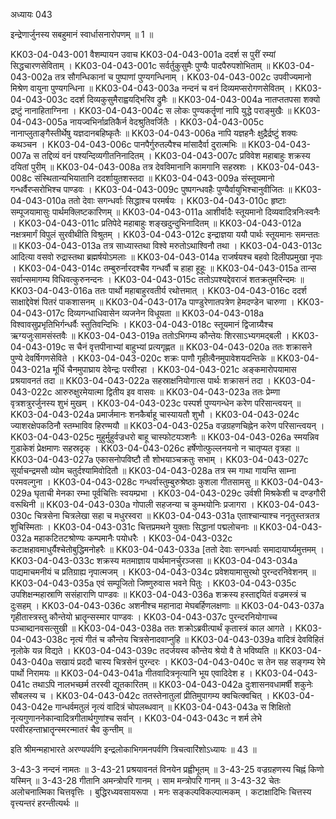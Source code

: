 अध्यायः 043

इन्द्रेणार्जुनस्य सबहुमानं स्वार्धासनारोपणम् ॥ 1 ॥

KK03-04-043-001	वैशम्पायन उवाच 
KK03-04-043-001a	ददर्श स पुरीं रम्यां सिद्धचारणसेविताम् ।
KK03-04-043-001c	सर्वर्तुकुसुमैः पुण्यैः पादपैरुपशोभिताम् ॥
KK03-04-043-002a	तत्र सौगन्धिकानां च पुष्पाणां पुण्यगन्धिनाम् ।
KK03-04-043-002c	उपवीज्यमानो मिश्रेण वायुना पुण्यगन्धिना ॥
KK03-04-043-003a	नन्दनं च वनं दिव्यमप्सरोगणसेवितम् ।
KK03-04-043-003c	ददर्श दिव्यकुसुमैराह्वयद्भिरिव द्रुमैः ॥
KK03-04-043-004a	नातप्ततपसा शक्यो द्रष्टुं नानाहिताग्निना ।
KK03-04-043-004c	स लोकः पुण्यकर्तॄणां नापि युद्धे पराङ्मुखैः ॥
KK03-04-043-005a	नायज्वभिर्नाव्रतिकैर्न वेदश्रुतिवर्जितैः ।
KK03-04-043-005c	नानाप्लुताङ्गैस्तीर्थेषु यज्ञदानबहिष्कृतैः ॥
KK03-04-043-006a	नापि यज्ञहनैः क्षुद्रैर्द्रष्टुं शक्यः कथञ्चन ।
KK03-04-043-006c	पानपैर्गुरुतल्पैश्च मांसादैर्वा दुरात्मभिः ॥
KK03-04-043-007a	स तद्दिव्यं वनं पश्यन्दिव्यगीतनिनादितम् ।
KK03-04-043-007c	प्रविवेश महाबाहुः शक्रस्य दयितां पुरीम् ॥
KK03-04-043-008a	तत्र देवविमानानि कामगानि सहस्रशः ।
KK03-04-043-008c	संस्थितान्यभियातानि ददर्शायुतशस्तदा ॥
KK03-04-043-009a	संस्तूयमानो गन्धर्वैरप्सरोभिश्च पाण्डवः ।
KK03-04-043-009c	पुष्पगन्धवहैः पुण्यैर्वायुभिश्चानुवीजितः ॥
KK03-04-043-010a	ततो देवाः सगन्धर्वाः सिद्धाश्च परमर्षयः ।
KK03-04-043-010c	हृष्टाः सम्पूजयामासुः पार्थमक्लिष्टकारिणम् ॥
KK03-04-043-011a	आशीर्वादैः स्तूयमानो दिव्यवादित्रनिःस्वनैः ।
KK03-04-043-011c	प्रतिपेदे महाबाहुः शङ्खदुन्दुभिनादितम् ॥
KK03-04-043-012a	नक्षत्रमार्गं विपुलं सुरवीथीति विश्रुतम् ।
KK03-04-043-012c	इन्द्राज्ञया ययौ पार्थः स्तूयमानः समन्ततः ॥
KK03-04-043-013a	तत्र साध्यास्तथा विश्वे मरुतोऽथाश्विनौ तथा ।
KK03-04-043-013c	आदित्या वसवो रुद्रास्तथा ब्रह्मर्षयोऽमलाः ॥
KK03-04-043-014a	राजर्षयश्च बहवो दिलीपप्रमुखा नृपाः ।
KK03-04-043-014c	तम्बुरुर्नारदश्चैव गन्धर्वौ च हाहा हूहूः ॥
KK03-04-043-015a	तान्स सर्वान्समागम्य विधिवत्कुरुनन्दनः ।
KK03-04-043-015c	ततोऽपश्यद्देवराजं शतक्रतुमरिन्दमः ॥
KK03-04-043-016a	ततः पार्थो महाबाहुरवतीर्य रथोत्तमात् ।
KK03-04-043-016c	ददर्श साक्षाद्देवेशं पितरं पाकशासनम् ॥
KK03-04-043-017a	पाण्डुरेणातपत्रेण हेमदण्डेन चारुणा ।
KK03-04-043-017c	दिव्यगन्धाधिवासेन व्यजनेन विधूयता ॥
KK03-04-043-018a	विश्वावसुप्रभृतिभिर्गन्धर्वैः स्तुतिवन्दिभिः ।
KK03-04-043-018c	स्तूयमानं द्विजाग्र्यैश्च ऋग्यजुःसामसंस्तवैः ॥
KK03-04-043-019a	ततोऽभिगम्य कौन्तेयः शिरसाऽभ्यगमद्बली ।
KK03-04-043-019c	स चैनं वृत्तपीनाभ्यां बाहुभ्यां प्रत्यगृह्णत ॥
KK03-04-043-020a	ततः शक्रासने पुण्ये देवर्षिगणसेविते ।
KK03-04-043-020c	शक्रः पाणौ गृहीत्वैनमुपावेशयदन्तिके ॥
KK03-04-043-021a	मूर्धि चैनमुपाघ्राय देवेन्द्रः परवीरहा ।
KK03-04-043-021c	अङ्कमारोपयामास प्रश्रयावनतं तदा ॥
KK03-04-043-022a	सहस्राक्षनियोगात्स पार्थः शक्रासनं तदा ।
KK03-04-043-022c	आरुरुक्षुरमेयात्मा द्वितीय इव वासवः ॥
KK03-04-043-023a	ततः प्रेम्णा वृत्रशत्रुरर्जुनस्य शुभं मुखम् ।
KK03-04-043-023c	पस्पर्श पुण्यगन्धेन करेण परिसान्त्वयन् ॥
KK03-04-043-024a	प्रमार्जमानः शनकैर्बाहू चास्यायतौ शुभौ ।
KK03-04-043-024c	ज्याशरक्षेपकठिनौ स्तम्भाविव हिरण्मयौ ॥
KK03-04-043-025a	वज्रग्रहणचिह्नेन करेण परिसान्त्वयन् ।
KK03-04-043-025c	मुहुर्मुहुर्वज्रधरो बाहू चास्फोटयञ्शनैः ॥
KK03-04-043-026a	स्मयन्निव गुडाकेशं प्रेक्षमाणः सहस्रदृक् ।
KK03-04-043-026c	हर्षेणोत्फुल्लनयनो न चातृप्यत वृत्रहा ॥
KK03-04-043-027a	एकासनोपविष्टौ तौ शोभयाञ्चक्रतुः सभाम् ।
KK03-04-043-027c	सूर्याचन्द्रमसौ व्योम चतुर्दश्यामिवोदितौ ॥
KK03-04-043-028a	तत्र स्म गाथा गायन्ति साम्ना परमवल्गुना ।
KK03-04-043-028c	गन्धर्वास्तुम्बुरुश्रेष्ठाः कुशला गीतसामसु ॥
KK03-04-043-029a	घृताची मेनका रम्भा पूर्वचित्तिः स्वयम्प्रभा ।
KK03-04-043-029c	उर्वशी मिश्रकेशी च दण्डगौरी वरूथिनी ॥
KK03-04-043-030a	गोपाली सहजन्या च कुम्भयोनिः प्रजागरा ।
KK03-04-043-030c	चित्रसेना चित्रलेखा सहा च मधुरस्वरा ॥
KK03-04-043-031a	एताश्चान्याश्च ननृतुस्तत्रतत्र शुचिस्मिताः ।
KK03-04-043-031c	चित्तप्रमथने युक्ताः सिद्धानां पद्मलोचनाः ॥
KK03-04-043-032a	महाकटितटश्रोण्यः कम्पमानैः पयोधरैः ।
KK03-04-043-032c	कटाक्षहावमाधुर्यैश्चेतोबुद्धिमनोहरैः ॥
KK03-04-043-033a	[ततो देवाः सगन्धर्वाः समादायार्घ्यमुत्तमम् ।
KK03-04-043-033c	शक्रस्य मतमाज्ञाय पार्थमानर्चुरञ्जसा ॥
KK03-04-043-034a	पाद्यमाचमनीयं च प्रतिग्राह्य नृपात्मजम् ।
KK03-04-043-034c	प्रवेशयामासुरथो पुरन्दरनिवेशनम् ॥
KK03-04-043-035a	एवं सम्पूजितो जिष्णुरुवास भवने पितुः ।
KK03-04-043-035c	उपशिक्षन्महास्राणि ससंहाराणि पाण्डवः ॥
KK03-04-043-036a	शक्रस्य हस्ताद्दयितं वज्रमस्त्रं च दुःसहम् ।
KK03-04-043-036c	अशनीश्च महानादा मेघबर्हिणलक्षणाः ॥
KK03-04-043-037a	गृहीतास्त्रस्तु कौन्तेयो भ्रातॄन्सस्मार पाण्डवः ।
KK03-04-043-037c	पुरन्दरनियोगाच्च पञ्चाब्दानवसत्सुखी ॥
KK03-04-043-038a	ततः शक्रोऽब्रवीत्पार्थं कृतास्त्रं काल आगते ।
KK03-04-043-038c	नृत्यं गीतं च कौन्तेय चित्रसेनादवाप्नुहि ॥
KK03-04-043-039a	वादित्रं देवविहितं नृलोके यन्न विद्यते ।
KK03-04-043-039c	तदर्जयस्व कौन्तेय श्रेयो वै ते भविष्यति ॥
KK03-04-043-040a	सखायं प्रददौ चास्य चित्रसेनं पुरन्दरः ।
KK03-04-043-040c	स तेन सह सङ्गम्य रेमे पार्थो निरामयः ॥
KK03-04-043-041a	गीतवादित्रनृत्यानि भूय एवादिदेश ह ।
KK03-04-043-041c	तथाऽपि नालभच्छर्म तरस्वी द्यूतकारितम् ॥
KK03-04-043-042a	दुःशासनवधामर्षी शकुनेः सौबलस्य च ।
KK03-04-043-042c	ततस्तेनातुलां प्रीतिमुपागम्य क्वचित्क्वचित् ।
KK03-04-043-042e	गान्धर्वमतुलं नृत्यं वादित्रं चोपलब्धवान् ॥
KK03-04-043-043a	स शिक्षितो नृत्यगुणाननेकान्वादित्रगीतार्थगुणांश्च सर्वान् ।
KK03-04-043-043c	न शर्म लेभे परवीरहन्ताभ्रातॄन्स्मरन्मातरं चैव कुन्तीम् ॥

इति श्रीमन्महाभारते अरण्यपर्वणि इन्द्रलोकाभिगमनपर्वणि त्रिचत्वारिंशोऽध्यायः ॥ 43 ॥

3-43-3 नन्दनं नामतः ॥ 3-43-21 प्रश्रयावनतं विनयेन प्रह्वीभूतम् ॥ 3-43-25 वज्रग्रहणस्य चिह्नं किणो यस्मिन् ॥ 3-43-28 गीतानि अमन्त्रोपरि गानम् । साम मन्त्रोपरि गानम् ॥ 3-43-32 चेतः अलोचनात्मिका चित्तवृत्तिः । बुद्धिरध्यवसायरूपा । मनः सङ्कल्पविकल्पात्मकम् । कटाक्षादिभिः चित्तस्य वृत्त्यन्तरं हरन्तीत्यर्थः ॥
